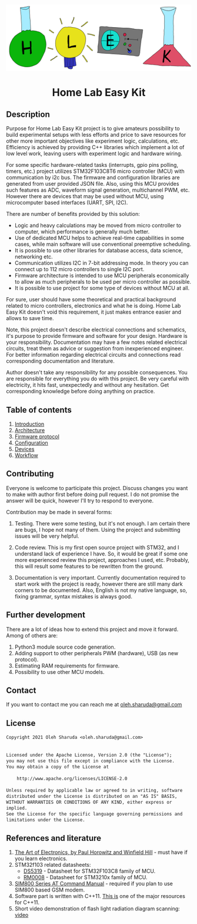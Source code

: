 <p align="center"><img src="doc/images/hlek.svg"></p>

# <p align="center">Home Lab Easy Kit</p></b>



## Description

Purpose for Home Lab Easy Kit project is to give amateurs possibility to build experimental setups with less efforts and price to save resources for other more important objectives like experiment logic, calculations, etc. Efficiency is achieved by providing C++ libraries which implement a lot of low level work, leaving users with experiment logic and hardware wiring.

For some specific hardware-related tasks (interrupts, gpio pins polling, timers, etc.) project utilizes STM32F103C8T6 micro controller (MCU) with communication by i2c bus. The firmware and configuration libraries are generated from user provided JSON file. Also, using this MCU provides such features as ADC, waveform signal generation, multichannel PWM, etc. However there are devices that may be used without MCU, using microcomputer based interfaces (UART, SPI, I2C).

There are number of benefits provided by this solution:

- Logic and heavy calculations may be moved from micro controller to computer, which performance is generally much better.
- Use of dedicated MCU helps to achieve real-time capabilities in some cases, while main software will use conventional preemptive scheduling.
- It is possible to use other libraries for database access, data science, networking etc.
- Communication utilizes I2C in 7-bit addressing mode. In theory you can connect up to 112 micro controllers to single I2C port.
- Firmware architecture is intended to use MCU peripherals economically to allow as much peripherals to be used per micro controller as possible.
- It is possible to use project for some type of devices without MCU at all.

For sure, user should have some theoretical and practical background related to micro controllers, electronics and what he is doing. Home Lab Easy Kit doesn't void this requirement, it just makes entrance easier and allows to save time.

Note, this project doesn't describe electrical connections and schematics, it's purpose to provide firmware and software for your design. Hardware is your responsibility. Documentation may have a few notes related electrical circuits, treat them as advice or suggestion from inexperienced engineer. For better information regarding electrical circuits and connections read corresponding documentation and literature.

Author doesn't take any responsibility for any possible consequences. You are responsible for everything you do with this project. Be very careful with electricity, it hits fast, unexpectedly and without any hesitation. Get corresponding knowledge before doing anything on practice.

## Table of contents
1. [Introduction](doc/INTRODUCTION.md)
2. [Architecture](doc/ARCHITECTURE.md)
2. [Firmware protocol](doc/PROTOCOL.md)
3. [Configuration](doc/CONFIGURATION.md)
4. [Devices](doc/DEVICES.md)
5. [Workflow](doc/WORKFLOW.md)

## Contributing

Everyone is welcome to participate this project. Discuss changes you want to make with author first before doing pull request. I do not promise the answer will be quick, however I'll try to respond to everyone.

Contribution may be made in several forms:
1. Testing. There were some testing, but it's not enough. I am certain there are bugs, I hope not many of them. Using the project and submitting issues will be very helpful.

2. Code review. This is my first open source project with STM32, and I understand lack of experience I have. So, it would be great if some one more experienced review this project, approaches I used, etc. Probably, this will result some features to be rewritten from the ground.

3. Documentation is very important. Currently documentation required to start work with the project is ready, however there are still many dark corners to be documented. Also, English is not my native language, so, fixing grammar, syntax mistakes is always good.

## Further development

There are a lot of ideas how to extend this project and move it forward. Among of others are:

1. Python3 module source code generation.
2. Adding support to other peripherals PWM (hardware), USB (as new protocol).
3. Estimating RAM requirements for firmware.
4. Possibility to use other MCU models.

## Contact

If you want to contact me you can reach me at oleh.sharuda@gmail.com

## License
```
Copyright 2021 Oleh Sharuda <oleh.sharuda@gmail.com>


Licensed under the Apache License, Version 2.0 (the "License");
you may not use this file except in compliance with the License.
You may obtain a copy of the License at

    http://www.apache.org/licenses/LICENSE-2.0

Unless required by applicable law or agreed to in writing, software
distributed under the License is distributed on an "AS IS" BASIS,
WITHOUT WARRANTIES OR CONDITIONS OF ANY KIND, either express or implied.
See the License for the specific language governing permissions and
limitations under the License.
```

## References and literature

1. [The Art of Electronics, by Paul Horowitz and Winfield Hill](https://en.wikipedia.org/wiki/The_Art_of_Electronics) - must have if you learn electronics.
2. STM32f103 related datasheets:
    - [DS5319](https://www.st.com/resource/en/datasheet/stm32f103c8.pdf) - Datasheet for STM32F103C8 family of MCU.
    - [RM0008](https://www.st.com/content/ccc/resource/technical/document/reference_manual/59/b9/ba/7f/11/af/43/d5/CD00171190.pdf/files/CD00171190.pdf/jcr:content/translations/en.CD00171190.pdf) - Datasheet for STM3210x family of MCU.
3. [SIM800 Series AT Command Manual](https://usermanual.wiki/Pdf/SIM80020SeriesAT20Command20ManualV109.183482162.pdf) - required if you plan to use SIM800 based GSM modem.
4. Software part is written with C++11. [This is](https://en.cppreference.com/w/cpp/11) one of the major resources for C++11.
5. Short video demonstration of flash light radiation diagram scanning: [video](https://www.youtube.com/watch?v=8mFc6aBiLas)
